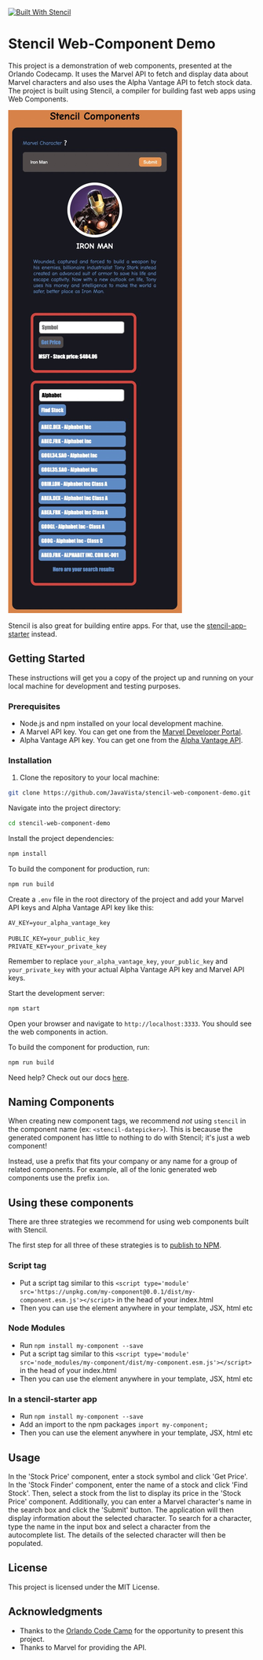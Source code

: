 [![Built With Stencil](https://img.shields.io/badge/-Built%20With%20Stencil-16161d.svg?logo=data%3Aimage%2Fsvg%2Bxml%3Bbase64%2CPD94bWwgdmVyc2lvbj0iMS4wIiBlbmNvZGluZz0idXRmLTgiPz4KPCEtLSBHZW5lcmF0b3I6IEFkb2JlIElsbHVzdHJhdG9yIDE5LjIuMSwgU1ZHIEV4cG9ydCBQbHVnLUluIC4gU1ZHIFZlcnNpb246IDYuMDAgQnVpbGQgMCkgIC0tPgo8c3ZnIHZlcnNpb249IjEuMSIgaWQ9IkxheWVyXzEiIHhtbG5zPSJodHRwOi8vd3d3LnczLm9yZy8yMDAwL3N2ZyIgeG1sbnM6eGxpbms9Imh0dHA6Ly93d3cudzMub3JnLzE5OTkveGxpbmsiIHg9IjBweCIgeT0iMHB4IgoJIHZpZXdCb3g9IjAgMCA1MTIgNTEyIiBzdHlsZT0iZW5hYmxlLWJhY2tncm91bmQ6bmV3IDAgMCA1MTIgNTEyOyIgeG1sOnNwYWNlPSJwcmVzZXJ2ZSI%2BCjxzdHlsZSB0eXBlPSJ0ZXh0L2NzcyI%2BCgkuc3Qwe2ZpbGw6I0ZGRkZGRjt9Cjwvc3R5bGU%2BCjxwYXRoIGNsYXNzPSJzdDAiIGQ9Ik00MjQuNywzNzMuOWMwLDM3LjYtNTUuMSw2OC42LTkyLjcsNjguNkgxODAuNGMtMzcuOSwwLTkyLjctMzAuNy05Mi43LTY4LjZ2LTMuNmgzMzYuOVYzNzMuOXoiLz4KPHBhdGggY2xhc3M9InN0MCIgZD0iTTQyNC43LDI5Mi4xSDE4MC40Yy0zNy42LDAtOTIuNy0zMS05Mi43LTY4LjZ2LTMuNkgzMzJjMzcuNiwwLDkyLjcsMzEsOTIuNyw2OC42VjI5Mi4xeiIvPgo8cGF0aCBjbGFzcz0ic3QwIiBkPSJNNDI0LjcsMTQxLjdIODcuN3YtMy42YzAtMzcuNiw1NC44LTY4LjYsOTIuNy02OC42SDMzMmMzNy45LDAsOTIuNywzMC43LDkyLjcsNjguNlYxNDEuN3oiLz4KPC9zdmc%2BCg%3D%3D&colorA=16161d&style=flat-square)](https://stenciljs.com)

# Stencil Web-Component Demo

This project is a demonstration of web components, presented at the Orlando Codecamp. It uses the Marvel API to fetch and display data about Marvel characters and also uses the Alpha Vantage API to fetch stock data. The project is built using Stencil, a compiler for building fast web apps using Web Components.

![Web Components](/stencil-web-components-demo.jpg)

Stencil is also great for building entire apps. For that, use the [stencil-app-starter](https://github.com/ionic-team/stencil-app-starter) instead.

## Getting Started

These instructions will get you a copy of the project up and running on your local machine for development and testing purposes.

### Prerequisites

- Node.js and npm installed on your local development machine.
- A Marvel API key. You can get one from the [Marvel Developer Portal](https://developer.marvel.com/).
- Alpha Vantage API key. You can get one from the [Alpha Vantage API](https://www.alphavantage.co/).

### Installation

1. Clone the repository to your local machine:

```sh
git clone https://github.com/JavaVista/stencil-web-component-demo.git
```

Navigate into the project directory:

```bash
cd stencil-web-component-demo
```

Install the project dependencies:

```bash
npm install
```

To build the component for production, run:

```bash
npm run build
```

Create a `.env` file in the root directory of the project and add your Marvel API keys and Alpha Vantage API key like this:

```env
AV_KEY=your_alpha_vantage_key

PUBLIC_KEY=your_public_key
PRIVATE_KEY=your_private_key
```
Remember to replace `your_alpha_vantage_key`, `your_public_key` and `your_private_key` with your actual Alpha Vantage API key and Marvel API keys.

Start the development server:

```bash
npm start
```

Open your browser and navigate to `http://localhost:3333`. You should see the web components in action.

To build the component for production, run:

```bash
npm run build
```

Need help? Check out our docs [here](https://stenciljs.com/docs/my-first-component).

## Naming Components

When creating new component tags, we recommend _not_ using `stencil` in the component name (ex: `<stencil-datepicker>`). This is because the generated component has little to nothing to do with Stencil; it's just a web component!

Instead, use a prefix that fits your company or any name for a group of related components. For example, all of the Ionic generated web components use the prefix `ion`.

## Using these components

There are three strategies we recommend for using web components built with Stencil.

The first step for all three of these strategies is to [publish to NPM](https://docs.npmjs.com/getting-started/publishing-npm-packages).

### Script tag

- Put a script tag similar to this `<script type='module' src='https://unpkg.com/my-component@0.0.1/dist/my-component.esm.js'></script>` in the head of your index.html
- Then you can use the element anywhere in your template, JSX, html etc

### Node Modules

- Run `npm install my-component --save`
- Put a script tag similar to this `<script type='module' src='node_modules/my-component/dist/my-component.esm.js'></script>` in the head of your index.html
- Then you can use the element anywhere in your template, JSX, html etc

### In a stencil-starter app

- Run `npm install my-component --save`
- Add an import to the npm packages `import my-component;`
- Then you can use the element anywhere in your template, JSX, html etc

## Usage

In the 'Stock Price' component, enter a stock symbol and click 'Get Price'. In the 'Stock Finder' component, enter the name of a stock and click 'Find Stock'. Then, select a stock from the list to display its price in the 'Stock Price' component. Additionally, you can enter a Marvel character's name in the search box and click the 'Submit' button. The application will then display information about the selected character. To search for a character, type the name in the input box and select a character from the autocomplete list. The details of the selected character will then be populated.

## License

This project is licensed under the MIT License.

## Acknowledgments

- Thanks to the [Orlando Code Camp](https://orlandocodecamp.com/) for the opportunity to present this project.
- Thanks to Marvel for providing the API.
